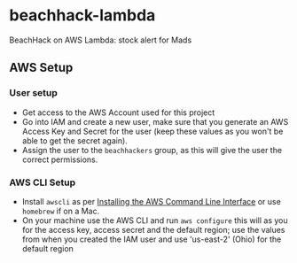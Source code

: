 # beachhack-lambda
BeachHack on AWS Lambda: stock alert for Mads

## AWS Setup

### User setup
* Get access to the AWS Account used for this project
* Go into IAM and create a new user, make sure that you generate an AWS Access Key and Secret for the user (keep these values as you won't be able to get the secret again).
* Assign the user to the `beachhackers` group, as this will give the user the correct permissions.

### AWS CLI Setup
* Install `awscli` as per [Installing the AWS Command Line Interface](http://docs.aws.amazon.com/cli/latest/userguide/installing.html) or use `homebrew` if on a Mac.
* On your machine use the AWS CLI and run `aws configure` this will as you for the access key, access secret and the default region; use the values from when you created the IAM user and use 'us-east-2' (Ohio) for the default region

